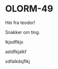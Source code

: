 # OLORM-49

Hei fra teodor!

<!-- 1. Hva gjør du akkurat nå? -->

Snakker om ting.

<!-- 2. Finner du kvalitet i det? -->

lkjsdflkjs

<!-- 3. Hvorfor / hvorfor ikke? -->

asldfkjalkf

<!-- 4. Call to action---hva ønsker du kommentarer på fra de som leser? -->

sdfalkdsjflkj
